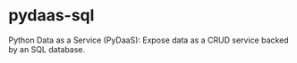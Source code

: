 # pydaas-sql
Python Data as a Service (PyDaaS): Expose data as a CRUD service backed by an SQL database.

